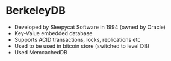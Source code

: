 # BerkeleyDB

* Developed by Sleepycat Software in 1994 (owned by Oracle)
* Key-Value embedded database
* Supports ACID transactions, locks, replications etc
* Used to be used in bitcoin store (switched to level DB)
* Used MemcachedDB